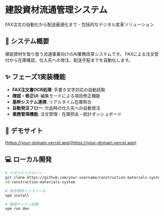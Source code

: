 # 建設資材流通管理システム

FAX注文の自動化から配送最適化まで - 包括的なデジタル変革ソリューション

## 🎯 システム概要

建設資材を取り扱う流通事業向けのAI業務改革システムです。
FAXによる注文受付から在庫確認、仕入先への発注、配送手配までを自動化します。

## ✨ フェーズ1実装機能

- **FAX注文書OCR処理**: 手書き文字対応の自動読取
- **確認・修正UI**: 編集モードによる項目修正機能
- **基幹システム連携**: リアルタイム在庫照合
- **自動発注フロー**: 欠品時の仕入先への自動発注
- **業務管理機能**: 注文管理・在庫照会・統計ダッシュボード

## 🚀 デモサイト

[https://your-domain.vercel.app](https://your-domain.vercel.app)

## 💻 ローカル開発

```bash
# リポジトリクローン
git clone https://github.com/your-username/construction-materials-system.git
cd construction-materials-system

# 依存関係インストール
npm install

# 開発サーバー起動
npm run dev